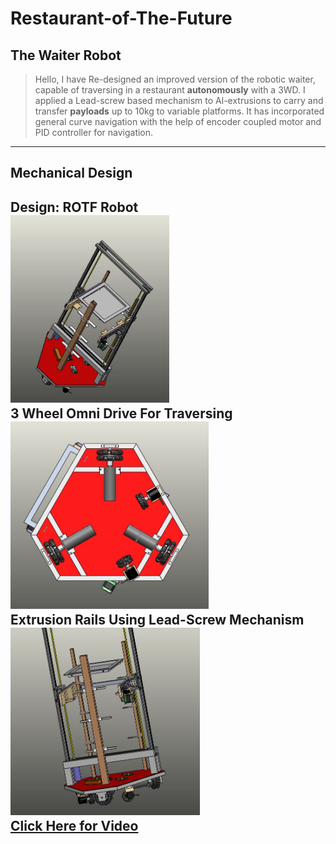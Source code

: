 # Restaurant-of-The-Future

## The Waiter Robot
> Hello, 
> I have Re-designed an improved version of the robotic waiter, capable of traversing in a restaurant <b>autonomously</b> with a 3WD. 
> I applied a Lead-screw based mechanism to Al-extrusions to carry and transfer <b>payloads</b> up to 10kg to variable platforms.
> It has incorporated general curve navigation with the help of encoder coupled motor and PID controller for navigation.
---
## Mechanical Design
<b>Design: ROTF Robot</b><br>
<img src="https://github.com/visvash/Restaurant-of-The-Future/blob/master/images/rotf5.JPG" height=300><br>
<b>3 Wheel Omni Drive For Traversing</b><br>
<img src="https://github.com/visvash/Restaurant-of-The-Future/blob/master/images/rotf2.JPG" height=300><br>
<b>Extrusion Rails Using Lead-Screw Mechanism</b><br>
<img src="https://github.com/visvash/Restaurant-of-The-Future/blob/master/images/rotf1.JPG" height=300><br>
<a href="https://www.facebook.com/marsiitr/videos/214354466310067/" title="Aayush Singhal">Click Here for Video</a><br>
---
